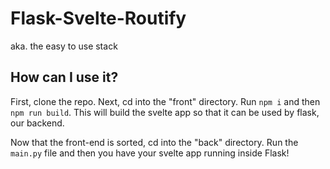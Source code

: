 # Flask-Svelte-Routify
aka. the easy to use stack

## How can I use it?

First, clone the repo. Next, cd into the "front" directory. Run `npm i` and then `npm run build`. This will build the svelte app so that it can be used by flask, our backend.

Now that the front-end is sorted, cd into the "back" directory. Run the `main.py` file and then you have your svelte app running inside Flask!
